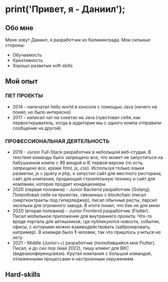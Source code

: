 # print('Привет, я - Даниил');
## Обо мне
Меня зовут Даниил, я разработчик из Калининграда. Мои сильные стороны:
* Обучаемость 
* Креативность
* Хорошо развитые soft-skills

## Мой опыт
### ПЕТ ПРОЕКТЫ
* 2014 - напечатал hello world в консоли с помощью Java (ничего не понял, но было интересно)
* 2017 - написал чат на сокетах на Java (чувстовал себя, как первооткрыватель, когда в аудитории мы с одного компа отправили сообщение на другой)
### ПРОФЕССИОНАЛЬНАЯ ДЕЯТЕЛЬНОСТЬ
* 2019 - Junior Full-Stack разработчик в небольшой веб-студии. В техстеке команды было запрещено все, что может не запуститься на бабушкином компе с 98 виндой и IE первой версии (*то есть, запрещено все, кроме html, js, css*). Используя только языки разметки, js с jquery и php, я запустил сайт для местного ресторана, сайт для компании, продающей строительную технику и сайт для компании, которая продает кондиционеры. 
* 2020 (первая половина) - Junior Backend разработчик (Golang). Попробовал себя на проектах, связанных с blockchain (писал смартконтракты под гиперледжер), писал обычные ресты, парсил эксельки для огромного завода. В итоге понял, что бэк не для меня
* 2020 (вторая половина) - Junior Frontend разработчик (Flutter). Писал мобильное приложение для внутреннего проекта. Что-то вроде портала для айтишников, где публикуются новости, события, офисы, с которыми можно взаимодействовать (забронировать, например). В команде было **1** человек, так что пришлось учиться *на лету*
* 2021 - Middle (Junior++) разработчик (полюбившийся мне Flutter). Писал, и до сих пор (май 2022), пишу клиент для ВКС (видеоконференцсвязи). Крутая компания с большой командой, отлаженными процессами и настроенным окружением.
## Hard-skills


<!--
**dazevich/dazevich** is a ✨ _special_ ✨ repository because its `README.md` (this file) appears on your GitHub profile.

Here are some ideas to get you started:

- 🔭 I’m currently working on ...
- 🌱 I’m currently learning ...
- 👯 I’m looking to collaborate on ...
- 🤔 I’m looking for help with ...
- 💬 Ask me about ...
- 📫 How to reach me: ...
- 😄 Pronouns: ...
- ⚡ Fun fact: ...
-->
